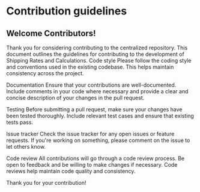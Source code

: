# Contribution guidelines

## Welcome Contributors!

Thank you for considering contributing to the centralized repository. This document outlines the guidelines for contributing to the development of Shipping Rates and Calculations. Code style Please follow the coding style and conventions used in the existing codebase. This helps maintain consistency across the project.

Documentation Ensure that your contributions are well-documented. Include comments in your code where necessary and provide a clear and concise description of your changes in the pull request.

Testing Before submitting a pull request, make sure your changes have been tested thoroughly. Include relevant test cases and ensure that existing tests pass.

Issue tracker Check the issue tracker for any open issues or feature requests. If you're working on something, please comment on the issue to let others know.

Code review All contributions will go through a code review process. Be open to feedback and be willing to make changes if necessary. Code reviews help maintain code quality and consistency.

Thank you for your contribution!
